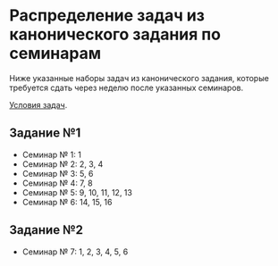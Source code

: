 # Распределение задач из канонического задания по семинарам

Ниже указанные наборы задач из канонического задания, которые требуется сдать через неделю после указанных семинаров.

[Условия задач](https://www.notion.so/fada7cef7d0b4d779cf440e05b6be8db).

## Задание №1

- Семинар № 1: 1
- Семинар № 2: 2, 3, 4
- Семинар № 3: 5, 6
- Семинар № 4: 7, 8
- Семинар № 5: 9, 10, 11, 12, 13
- Семинар № 6: 14, 15, 16

## Задание №2

- Семинар № 7: 1, 2, 3, 4, 5, 6